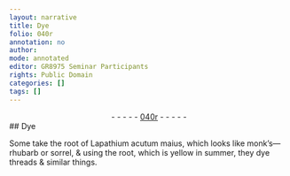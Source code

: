 ```yaml
---
layout: narrative
title: Dye
folio: 040r
annotation: no
author:
mode: annotated
editor: GR8975 Seminar Participants
rights: Public Domain
categories: []
tags: []
---
```


 <div class="folio" align="center">- - - - - <a href="hhttp://gallica.bnf.fr/ark:/12148/btv1b10500001g/f85.image" target="_blank">040r</a> - - - - - </div> 
## Dye

 
Some take the root of Lapathium acutum maius, which looks like monk’s—rhubarb or sorrel, & using the root, which is yellow in summer, they dye threads & similar things.
 